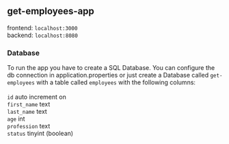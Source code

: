 ## get-employees-app
frontend: `localhost:3000` <br/>
backend: `localhost:8080` <br/>

### Database
To run the app you have to create a SQL Database.
You can configure the db connection in application.properties or just create a Database
called `get-employees` with a table called `employees` with the following columns: <br/>
<br/>
`id` auto increment on <br/>
`first_name` text <br/>
`last_name` text <br/>
`age` int <br/>
`profession` text <br/>
`status` tinyint (boolean) <br/>
